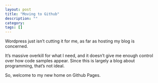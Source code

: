 ```yaml
---
layout: post
title: "Moving to Github"
description: ""
category:
tags: []
---
```


Wordpress just isn’t cutting it for me, as far as hosting my blog is concerned.

It’s massive overkill for what I need, and it doesn’t give me enough control over how code samples appear. Since this is largely a blog about programming, that’s not ideal.

So, welcome to my new home on Github Pages.

